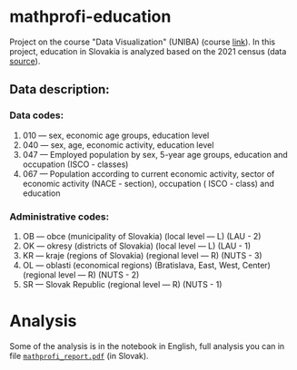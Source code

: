 # mathprofi-education

Project on the course "Data Visualization" (UNIBA) (course [link](https://bbrejova.github.io/viz/)).
In this project, education in Slovakia is analyzed based on the 2021 census (data [source](https://www.scitanie.sk/obyvatelia/rozsirene-vysledky)).

## Data description:

### Data codes:

1. 010 — sex, economic age groups, education level
2. 040 — sex, age, economic activity, education level
3. 047 — Employed population by sex, 5-year age groups, education and occupation (ISCO - classes)
4. 067 — Population according to current economic activity, sector of economic activity (NACE - section), occupation (
   ISCO - class) and education

### Administrative codes:

1. OB — obce (municipality of Slovakia) (local level — L) (LAU - 2)
2. OK — okresy (districts of Slovakia) (local level — L) (LAU - 1)
3. KR — kraje (regions of Slovakia) (regional level — R) (NUTS - 3)
4. OL — oblasti (economical regions) (Bratislava, East, West, Center) (regional level — R) (NUTS - 2)
5. SR — Slovak Republic (regional level — R) (NUTS - 1)

# Analysis
Some of the analysis is in the notebook in English, full analysis you can in file [`mathprofi_report.pdf`](mathprofi_report.pdf) (in Slovak).